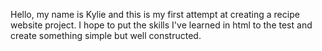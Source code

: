 Hello, my name is Kylie and this is my first attempt at creating a recipe website project. I hope to put the skills I've learned in html to the test and create something simple but well constructed.